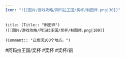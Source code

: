 ```yaml
---
Icon: "![[图片/游戏攻略/阿玛拉王国/奖杯/制图师.png|30]]"
---
```

```ad-common-bronze-trophy
title: (Title:: "制图师")
![[图片/游戏攻略/阿玛拉王国/奖杯/制图师.png|100]]

(Comment:: "已发现100个地点。")
```

#阿玛拉王国/奖杯 #奖杯 #奖杯/铜
